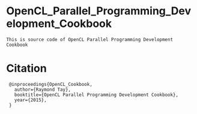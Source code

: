 # OpenCL_Parallel_Programming_Development_Cookbook

```
This is source code of OpenCL Parallel Programming Development Cookbook
```
# Citation

```
 @inproceedings{OpenCL_Cookbook,
   author={Raymond Tay},
   booktitle={OpenCL Parallel Programming Development Cookbook},
   year={2015},
 }
 ```